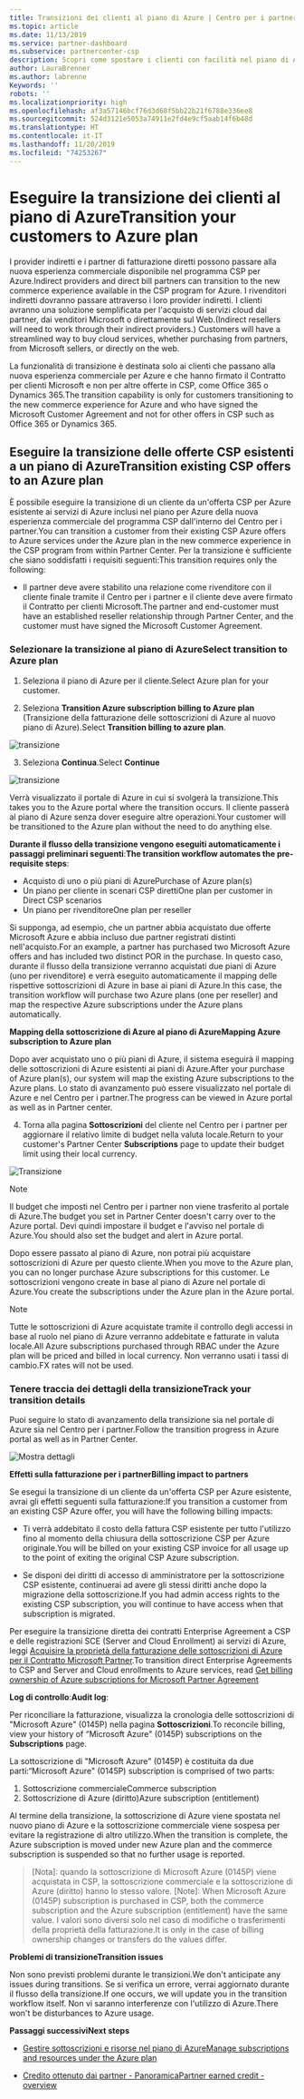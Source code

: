 ```yaml
---
title: Transizioni dei clienti al piano di Azure | Centro per i partner
ms.topic: article
ms.date: 11/13/2019
ms.service: partner-dashboard
ms.subservice: partnercenter-csp
description: Scopri come spostare i clienti con facilità nel piano di Azure.
author: LauraBrenner
ms.author: labrenne
Keywords: ''
robots: ''
ms.localizationpriority: high
ms.openlocfilehash: af3a57146bcf76d3d68f5bb22b21f6788e336ee8
ms.sourcegitcommit: 524d3121e5053a74911e2fd4e9cf5aab14f6b48d
ms.translationtype: HT
ms.contentlocale: it-IT
ms.lasthandoff: 11/20/2019
ms.locfileid: "74253267"
---
```

# <a name="transition-your-customers-to-azure-plan"></a><span data-ttu-id="31378-103">Eseguire la transizione dei clienti al piano di Azure</span><span class="sxs-lookup"><span data-stu-id="31378-103">Transition your customers to Azure plan</span></span>

<span data-ttu-id="31378-104">I provider indiretti e i partner di fatturazione diretti possono passare alla nuova esperienza commerciale disponibile nel programma CSP per Azure.</span><span class="sxs-lookup"><span data-stu-id="31378-104">Indirect providers and direct bill partners can transition to the new commerce experience available in the CSP program for Azure.</span></span> <span data-ttu-id="31378-105">I rivenditori indiretti dovranno passare attraverso i loro provider indiretti. I clienti avranno una soluzione semplificata per l'acquisto di servizi cloud dai partner, dai venditori Microsoft o direttamente sul Web.</span><span class="sxs-lookup"><span data-stu-id="31378-105">(Indirect resellers will need to work through their indirect providers.) Customers will have a streamlined way to buy cloud services, whether purchasing from partners, from Microsoft sellers, or directly on the web.</span></span>

<span data-ttu-id="31378-106">La funzionalità di transizione è destinata solo ai clienti che passano alla nuova esperienza commerciale per Azure e che hanno firmato il Contratto per clienti Microsoft e non per altre offerte in CSP, come Office 365 o Dynamics 365.</span><span class="sxs-lookup"><span data-stu-id="31378-106">The transition capability is only for customers transitioning to the new commerce experience for Azure and who have signed the Microsoft Customer Agreement and not for other offers in CSP such as Office 365 or Dynamics 365.</span></span>

## <a name="transition-existing-csp-offers-to-an-azure-plan"></a><span data-ttu-id="31378-107">Eseguire la transizione delle offerte CSP esistenti a un piano di Azure</span><span class="sxs-lookup"><span data-stu-id="31378-107">Transition existing CSP offers to an Azure plan</span></span>

<span data-ttu-id="31378-108">È possibile eseguire la transizione di un cliente da un'offerta CSP per Azure esistente ai servizi di Azure inclusi nel piano per Azure della nuova esperienza commerciale del programma CSP dall'interno del Centro per i partner.</span><span class="sxs-lookup"><span data-stu-id="31378-108">You can transition a customer from their existing CSP Azure offers to Azure services under the Azure plan in the new commerce experience in the CSP program from within Partner Center.</span></span> <span data-ttu-id="31378-109">Per la transizione è sufficiente che siano soddisfatti i requisiti seguenti:</span><span class="sxs-lookup"><span data-stu-id="31378-109">This transition requires only the following:</span></span>

- <span data-ttu-id="31378-110">Il partner deve avere stabilito una relazione come rivenditore con il cliente finale tramite il Centro per i partner e il cliente deve avere firmato il Contratto per clienti Microsoft.</span><span class="sxs-lookup"><span data-stu-id="31378-110">The partner and end-customer must have an established reseller relationship through Partner Center, and the customer must have signed the Microsoft Customer Agreement.</span></span>

### <a name="select-transition-to-azure-plan"></a><span data-ttu-id="31378-111">Selezionare la transizione al piano di Azure</span><span class="sxs-lookup"><span data-stu-id="31378-111">Select transition to Azure plan</span></span>

1. <span data-ttu-id="31378-112">Seleziona il piano di Azure per il cliente.</span><span class="sxs-lookup"><span data-stu-id="31378-112">Select Azure plan for your customer.</span></span>

2. <span data-ttu-id="31378-113">Seleziona **Transition Azure subscription billing to Azure plan** (Transizione della fatturazione delle sottoscrizioni di Azure al nuovo piano di Azure).</span><span class="sxs-lookup"><span data-stu-id="31378-113">Select **Transition billing to azure plan**.</span></span>

![transizione](images/azure/transition1.png)

3. <span data-ttu-id="31378-115">Seleziona **Continua**.</span><span class="sxs-lookup"><span data-stu-id="31378-115">Select **Continue**</span></span>

![transizione](images/azure/transition2.png)

<span data-ttu-id="31378-117">Verrà visualizzato il portale di Azure in cui si svolgerà la transizione.</span><span class="sxs-lookup"><span data-stu-id="31378-117">This takes you to the Azure portal where the transition occurs.</span></span> <span data-ttu-id="31378-118">Il cliente passerà al piano di Azure senza dover eseguire altre operazioni.</span><span class="sxs-lookup"><span data-stu-id="31378-118">Your customer will be transitioned to the Azure plan without the need to do anything else.</span></span> 

<span data-ttu-id="31378-119">**Durante il flusso della transizione vengono eseguiti automaticamente i passaggi preliminari seguenti**:</span><span class="sxs-lookup"><span data-stu-id="31378-119">**The transition workflow automates the pre-requisite steps**:</span></span> 

- <span data-ttu-id="31378-120">Acquisto di uno o più piani di Azure</span><span class="sxs-lookup"><span data-stu-id="31378-120">Purchase of Azure plan(s)</span></span> 
- <span data-ttu-id="31378-121">Un piano per cliente in scenari CSP diretti</span><span class="sxs-lookup"><span data-stu-id="31378-121">One plan per customer in Direct CSP scenarios</span></span>  
- <span data-ttu-id="31378-122">Un piano per rivenditore</span><span class="sxs-lookup"><span data-stu-id="31378-122">One plan per reseller</span></span>  

<span data-ttu-id="31378-123">Si supponga, ad esempio, che un partner abbia acquistato due offerte Microsoft Azure e abbia incluso due partner registrati distinti nell'acquisto.</span><span class="sxs-lookup"><span data-stu-id="31378-123">For an example, a partner has purchased two Microsoft Azure offers and has included two distinct POR in the purchase.</span></span> <span data-ttu-id="31378-124">In questo caso, durante il flusso della transizione verranno acquistati due piani di Azure (uno per rivenditore) e verrà eseguito automaticamente il mapping delle rispettive sottoscrizioni di Azure in base ai piani di Azure.</span><span class="sxs-lookup"><span data-stu-id="31378-124">In this case, the transition workflow will purchase two Azure plans (one per reseller) and map the respective Azure subscriptions under the Azure plans automatically.</span></span>  

<span data-ttu-id="31378-125">**Mapping della sottoscrizione di Azure al piano di Azure**</span><span class="sxs-lookup"><span data-stu-id="31378-125">**Mapping Azure subscription to Azure plan**</span></span>

<span data-ttu-id="31378-126">Dopo aver acquistato uno o più piani di Azure, il sistema eseguirà il mapping delle sottoscrizioni di Azure esistenti ai piani di Azure.</span><span class="sxs-lookup"><span data-stu-id="31378-126">After your purchase of Azure plan(s), our system will map the existing Azure subscriptions to the Azure plans.</span></span> <span data-ttu-id="31378-127">Lo stato di avanzamento può essere visualizzato nel portale di Azure e nel Centro per i partner.</span><span class="sxs-lookup"><span data-stu-id="31378-127">The progress can be viewed in Azure portal as well as in Partner center.</span></span> 

4. <span data-ttu-id="31378-128">Torna alla pagina **Sottoscrizioni** del cliente nel Centro per i partner per aggiornare il relativo limite di budget nella valuta locale.</span><span class="sxs-lookup"><span data-stu-id="31378-128">Return to your customer's Partner Center **Subscriptions** page to update their budget limit using their local currency.</span></span> 

![Transizione](images/azure/transition3.png)

>[!NOTE]
><span data-ttu-id="31378-130">Il budget che imposti nel Centro per i partner non viene trasferito al portale di Azure.</span><span class="sxs-lookup"><span data-stu-id="31378-130">The budget you set in Partner Center doesn't carry over to the Azure portal.</span></span> <span data-ttu-id="31378-131">Devi quindi impostare il budget e l'avviso nel portale di Azure.</span><span class="sxs-lookup"><span data-stu-id="31378-131">You should also set the budget and alert in Azure portal.</span></span>

<span data-ttu-id="31378-132">Dopo essere passato al piano di Azure, non potrai più acquistare sottoscrizioni di Azure per questo cliente.</span><span class="sxs-lookup"><span data-stu-id="31378-132">When you move to the Azure plan, you can no longer purchase Azure subscriptions for this customer.</span></span> <span data-ttu-id="31378-133">Le sottoscrizioni vengono create in base al piano di Azure nel portale di Azure.</span><span class="sxs-lookup"><span data-stu-id="31378-133">You create the subscriptions under the Azure plan in the Azure portal.</span></span>

>[!NOTE]
> <span data-ttu-id="31378-134">Tutte le sottoscrizioni di Azure acquistate tramite il controllo degli accessi in base al ruolo nel piano di Azure verranno addebitate e fatturate in valuta locale.</span><span class="sxs-lookup"><span data-stu-id="31378-134">All Azure subscriptions purchased through RBAC under the Azure plan will be priced and billed in local currency.</span></span> <span data-ttu-id="31378-135">Non verranno usati i tassi di cambio.</span><span class="sxs-lookup"><span data-stu-id="31378-135">FX rates will not be used.</span></span>

### <a name="track-your-transition-details"></a><span data-ttu-id="31378-136">Tenere traccia dei dettagli della transizione</span><span class="sxs-lookup"><span data-stu-id="31378-136">Track your transition details</span></span>

<span data-ttu-id="31378-137">Puoi seguire lo stato di avanzamento della transizione sia nel portale di Azure sia nel Centro per i partner.</span><span class="sxs-lookup"><span data-stu-id="31378-137">Follow the transition progress in Azure portal as well as in Partner Center.</span></span>

![Mostra dettagli](images/azure/details1.png)

<span data-ttu-id="31378-139">**Effetti sulla fatturazione per i partner**</span><span class="sxs-lookup"><span data-stu-id="31378-139">**Billing impact to partners**</span></span>

<span data-ttu-id="31378-140">Se esegui la transizione di un cliente da un'offerta CSP per Azure esistente, avrai gli effetti seguenti sulla fatturazione:</span><span class="sxs-lookup"><span data-stu-id="31378-140">If you transition a customer from an existing CSP Azure offer, you will have the following billing impacts:</span></span>

- <span data-ttu-id="31378-141">Ti verrà addebitato il costo della fattura CSP esistente per tutto l'utilizzo fino al momento della chiusura della sottoscrizione CSP per Azure originale.</span><span class="sxs-lookup"><span data-stu-id="31378-141">You will be billed on your existing CSP invoice for all usage up to the point of exiting the original CSP Azure subscription.</span></span>

- <span data-ttu-id="31378-142">Se disponi dei diritti di accesso di amministratore per la sottoscrizione CSP esistente, continuerai ad avere gli stessi diritti anche dopo la migrazione della sottoscrizione.</span><span class="sxs-lookup"><span data-stu-id="31378-142">If you had admin access rights to the existing CSP subscription, you will continue to have access when that subscription is migrated.</span></span>

<span data-ttu-id="31378-143">Per eseguire la transizione diretta dei contratti Enterprise Agreement a CSP e delle registrazioni SCE (Server and Cloud Enrollment) ai servizi di Azure, leggi [Acquisire la proprietà della fatturazione delle sottoscrizioni di Azure per il Contratto Microsoft Partner](https://docs.microsoft.com/azure/billing/mpa-request-ownership).</span><span class="sxs-lookup"><span data-stu-id="31378-143">To transition direct Enterprise Agreements to CSP and Server and Cloud enrollments to Azure services, read [Get billing ownership of Azure subscriptions for Microsoft Partner Agreement](https://docs.microsoft.com/azure/billing/mpa-request-ownership)</span></span>

<span data-ttu-id="31378-144">**Log di controllo**:</span><span class="sxs-lookup"><span data-stu-id="31378-144">**Audit log**:</span></span>

<span data-ttu-id="31378-145">Per riconciliare la fatturazione, visualizza la cronologia delle sottoscrizioni di "Microsoft Azure" (0145P) nella pagina **Sottoscrizioni**.</span><span class="sxs-lookup"><span data-stu-id="31378-145">To reconcile billing, view your history of “Microsoft Azure" (0145P) subscriptions on the **Subscriptions** page.</span></span> 

<span data-ttu-id="31378-146">La sottoscrizione di "Microsoft Azure" (0145P) è costituita da due parti:</span><span class="sxs-lookup"><span data-stu-id="31378-146">“Microsoft Azure" (0145P) subscription is comprised of two parts:</span></span>
1. <span data-ttu-id="31378-147">Sottoscrizione commerciale</span><span class="sxs-lookup"><span data-stu-id="31378-147">Commerce subscription</span></span> 
2. <span data-ttu-id="31378-148">Sottoscrizione di Azure (diritto)</span><span class="sxs-lookup"><span data-stu-id="31378-148">Azure subscription (entitlement)</span></span>

<span data-ttu-id="31378-149">Al termine della transizione, la sottoscrizione di Azure viene spostata nel nuovo piano di Azure e la sottoscrizione commerciale viene sospesa per evitare la registrazione di altro utilizzo.</span><span class="sxs-lookup"><span data-stu-id="31378-149">When the transition is complete, the Azure subscription is moved under new Azure plan and the commerce subscription is suspended so that no further usage is reported.</span></span>  

>[Nota]: quando la sottoscrizione di Microsoft Azure (0145P) viene acquistata in CSP, la sottoscrizione commerciale e la sottoscrizione di Azure (diritto) hanno lo stesso valore.
>[Note]: When Microsoft Azure (0145P) subscription is purchased in CSP, both the commerce subscription and the Azure subscription (entitlement) have the same value. <span data-ttu-id="31378-151">I valori sono diversi solo nel caso di modifiche o trasferimenti della proprietà della fatturazione.</span><span class="sxs-lookup"><span data-stu-id="31378-151">It is only in the case of billing ownership changes or transfers do the values differ.</span></span> 

<span data-ttu-id="31378-152">**Problemi di transizione**</span><span class="sxs-lookup"><span data-stu-id="31378-152">**Transition issues**</span></span>

<span data-ttu-id="31378-153">Non sono previsti problemi durante le transizioni.</span><span class="sxs-lookup"><span data-stu-id="31378-153">We don't anticipate any issues during transitions.</span></span> <span data-ttu-id="31378-154">Se si verifica un errore, verrai aggiornato durante il flusso della transizione.</span><span class="sxs-lookup"><span data-stu-id="31378-154">If one occurs, we will update you in the transition workflow itself.</span></span> <span data-ttu-id="31378-155">Non vi saranno interferenze con l'utilizzo di Azure.</span><span class="sxs-lookup"><span data-stu-id="31378-155">There won't be disturbances to Azure usage.</span></span>  

<span data-ttu-id="31378-156">**Passaggi successivi**</span><span class="sxs-lookup"><span data-stu-id="31378-156">**Next steps**</span></span>

- [<span data-ttu-id="31378-157">Gestire sottoscrizioni e risorse nel piano di Azure</span><span class="sxs-lookup"><span data-stu-id="31378-157">Manage subscriptions and resources under the Azure plan</span></span>](azure-plan-manage.md)

- [<span data-ttu-id="31378-158">Credito ottenuto dai partner - Panoramica</span><span class="sxs-lookup"><span data-stu-id="31378-158">Partner earned credit - overview</span></span>](partner-earned-credit.md)



